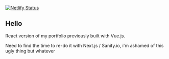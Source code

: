 [![Netlify Status](https://api.netlify.com/api/v1/badges/27c6a634-ea02-42c1-8f8d-b05fbe74532b/deploy-status)](https://app.netlify.com/sites/hedik/deploys)

## Hello
React version of my portfolio previously built with Vue.js.

Need to find the time to re-do it with Next.js / Sanity.io, i'm ashamed of this ugly thing but whatever
